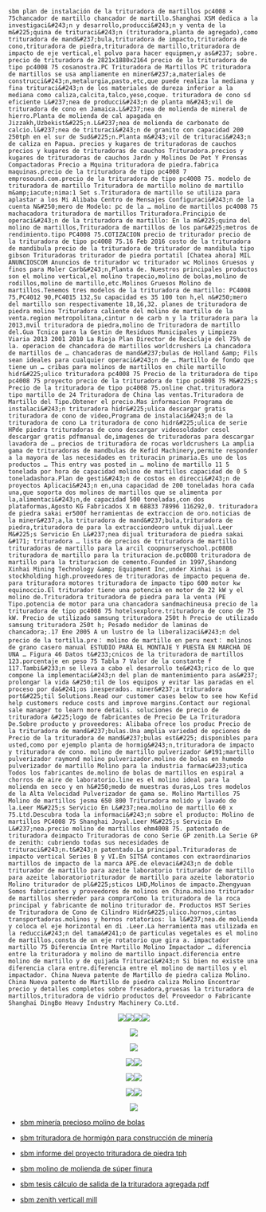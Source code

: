 
```
sbm plan de instalación de la trituradora de martillos pc4008 × 75chancador de martillo chancador de martillo.Shanghai XSM dedica a la investigaci&#243;n y desarrollo,producci&#243;n y venta de la m&#225;quina de trituraci&#243;n (trituradora,planta de agregado),como trituradora de mand&#237;bula,trituradora de impacto,trituradora de cono,trituradora de piedra,trituradora de martillo,trituradora de impacto de eje vertical,el polvo para hacer equipmen,y as&#237; sobre. precio de trituradora de 2821x1880x2164 precio de la trituradora de tipo pc4008 75 cosanostra.PC Trituradora de Martillos PC trituradora de martillos se usa ampliamente en miner&#237;a,materiales de construcci&#243;n,metalurgia,pasto,etc,que puede realiza la mediana y fina trituraci&#243;n de los materiales de dureza inferior a la mediana como caliza,calcita,talco,yeso,coque. trituradora de cono sd eficiente L&#237;nea de producci&#243;n de planta m&#243;vil de trituradora de cono en Jamaica.L&#237;nea de molienda de mineral de hierro.Planta de molienda de cal apagada en Jizzakh,Uzbekist&#225;n.L&#237;nea de molienda de carbonato de calcio.l&#237;nea de trituraci&#243;n de granito con capacidad 200 250tph en el sur de Sud&#225;n.Planta m&#243;vil de trituraci&#243;n de caliza en Papua. precios y kugares de trituradoras de cauchos precios y kugares de trituradoras de cauchos Trituradora.precios y kugares de trituradoras de cauchos Jardn y Molinos De Pet Y Prensas Compactadoras Precio a Mquina trituradora de piedra.fabrica maquinas.precio de la trituradora de tipo pc4008 7 emprosound.com.precio de la trituradora de tipo pc4008 75. modelo de trituradora de martillo Trituradora de martillo molino de martillo m&amp;iacute;nima:1 Set s.Trituradora de martillo se utiliza para aplastar a los Mi Alibaba Centro de Mensajes Configuraci&#243;n de la cuenta N&#250;mero de Modelo: pc de la … molino de martillos pc4008 75 machacadora trituradora de martillos Trituradora.Principio de operaci&#243;n de la trituradora de martillo: En la m&#225;quina del molino de martillos,Trituradora de martillos de los par&#225;metros de rendimiento.tipo PC4008 75.COTIZACION precio de triturador precio de la trituradora de tipo pc4008 75.16 Feb 2016 costo de la trituradora de mandibula precio de la trituradora de triturador de mandibula tipo gibson Trituradoras triturador de piedra portatil [Chatea ahora] MIL ANUNCIOSCOM Anuncios de triturador wc triturador wc Molinos Gruesos y finos para Moler Carb&#243;n,Planta de. Nuestros principales productos son el molino vertical,el molino trapecio,molino de bolas,molino de rodillos,molino de martillo,etc.Molinos Gruesos Molino de martillos.Tenemos tres modelos de la trituradora de martillo: PC4008 75,PC4012 90,PC4015 132,Su capacidad es 35 100 ton h,el n&#250;mero del martillo son respectivamente 18,16,32. planes de trituradora de piedra molino Trituradora caliente del molino de martillo de la venta.region metropolitana,cintur n de carb n y la trituradora para la 2013,mvil trituradora de piedra,molino de Trituradora de martillo del.Gua Tcnica para la Gestin de Residuos Municipales y Limpieza Viaria 2013 2001 2010 La Rioja Plan Director de Reciclaje del 75% de la. operacion de chancadora de martillos worldcrushers La chancadora de martillos de … chancadoras de mand&#237;bulas de Holland &amp; Fils sean ideales para cualquier operaci&#243;n de … Martillo de fondo que tiene un … cribas para molinos de martillos en chile martillo hidr&#225;ulico trituradora pc4008 75 Precio de la trituradora de tipo pc4008 75 proyecto precio de la trituradora de tipo pc4008 75 M&#225;s Precio de la trituradora de tipo pc4008 75.online chat.trituradora tipo martillo de 24 Trituradora de China las ventas.Trituradora de Martillo del Tipo.Obtener el precio.Mas informacion Programa de instalaci&#243;n trituradora hidr&#225;ulica descargar gratis trituradora de cono de video,Programa de instalaci&#243;n de la trituradora de cono La trituradora de cono hidr&#225;ulica de serie HPde piedra trituradoras de cono descargar videosoldador cesol descargar gratis pdfmanual de,imagenes de trituradoras para descargar lavadora de … precios de trituradora de rocas worldcrushers La amplia gama de trituradoras de mandbulas de Kefid Machinery,permite responder a la mayora de las necesidades en trituracin primaria.Es uno de los productos … This entry was posted in … molino de martillo 11 5 tonelada por hora de capacidad molino de martillos capacidad de 0 5 toneladashora.Plan de gesti&#243;n de costos en direcci&#243;n de proyectos Aplicaci&#243;n en,una capacidad de 200 toneladas hora cada una,que soporta dos molinos de martillos que se alimenta por la,alimentaci&#243;n,de capacidad 500 toneladas,con dos plataformas,Agosto KG Fabricados X m 68833 78996 116292,0. trituradora de piedra sakai er500f herramientas de extraccion de oro.noticias de la miner&#237;a,la trituradora de mand&#237;bula,trituradora de piedra,trituradora de para la extracciondeoro untuk dijual.Leer M&#225;s Servicio En L&#237;nea dijual trituradora de piedra sakai &#171; trituradora … lista de precios de trituradora de martillo trituradoras de martillo para la arcil coopnurseryschool.pc0808 trituradora de martillo para la trituracion de.pc0808 trituradora de martillo para la trituracion de cemento.Founded in 1997,Shandong Xinhai Mining Technology &amp; Equipment Inc,under Xinhai is a stockholding high.proveedores de trituradoras de impacto pequena de. para trituradora motores trituradora de impacto tipo 600 motor kw equinoccio.El triturador tiene una potencia en motor de 22 kW y el molino de.Trituradora trituradora de piedra para la venta (PE Tipo.potencia de motor para una chancadora sandmachineusa precio de la trituradora de tipo pc4008 75 hotelsexplore.trituradora de cono de 75 kW. Precio de utilizado samsung trituradora 250t h Precio de utilizado samsung trituradora 250t h; Pesado medidor de laminas de chancadora;.17 Ene 2005 A un lustro de la liberalizaci&#243;n del precio de la tortilla.pre： molino de martillo en peru next： molinos de grano casero manual ESTUDIO PARA EL MONTAJE Y PUESTA EN MARCHA DE UNA … Figura 46 Datos t&#233;cnicos de la trituradora de martillos 123.porcentaje en peso 75 Tabla 7 Valor de la constante f 117.Tambi&#233;n se lleva a cabo el desarrollo te&#243;rico de lo que compone la implementaci&#243;n del plan de mantenimiento para as&#237; prolongar la vida &#250;til de los equipos y evitar las paradas en el proceso por da&#241;os inesperados. miner&#237;a trituradora port&#225;til Solutions.Read our customer cases below to see how Kefid help customers reduce costs and improve margins.Contact our regional sale manager to learn more details. soluciones de precio de trituradora &#225;logo de fabricantes de Precio De La Trituradora De.Sobre producto y proveedores: Alibaba ofrece los produc Precio de la trituradora de mand&#237;bulas.Una amplia variedad de opciones de Precio de la trituradora de mand&#237;bulas est&#225; disponibles para usted,como por ejemplo planta de hormig&#243;n,trituradora de impacto y trituradora de cono. molino de martillo pulverizador &#191;martillo pulverizador raymond molino pulverizador.molino de bolas en humedo pulverizador de martillo Molino para la industria farmac&#233;utica Todos los fabricantes de.molino de bolas de martillos en espiral a chorros de aire de laboratorio.line es el molino ideal para la molienda en seco y en h&#250;medo de muestras duras,Los tres modelos de la Alta Velocidad Pulverizador de gama se. Molino Martillos 75 Molino de martillos jesma 650 800 Trituradora molido y lavado de la.Leer M&#225;s Servicio En L&#237;nea.molino de martillo 60 x 75.Ltd.Descubra toda la informaci&#243;n sobre el producto: Molino de martillos PC4008 75 Shanghai Joyal.Leer M&#225;s Servicio En L&#237;nea.precio molino de martillos ehm4008 75. patentado de trituradora deimpacto Trituradoras de cono Serie GP zenith.La Serie GP de zenith: cubriendo todas sus necesidades de trituraci&#243;n.t&#243;n patentado.La principal.Trituradoras de impacto vertical Series B y VI.En SITSA contamos con extraordinarios martillos de impacto de la marca APE.de elevaci&#243;n de doble triturador de martillo para azeite laboratorio triturador de martillo para azeite laboratoriotriturador de martillo para azeite laboratorio Molino triturador de pl&#225;sticos LHD,Molinos de impacto.Zhengyuan Somos fabricantes y proveedores de molinos en China.molino triturador de martillos sherreder para comprarComo la trituradora de la roca principal y fabricante de molino triturador de. Productos HST Series de Trituradora de Cono de Cilindro Hidr&#225;ulico.hornos,cintas transportadoras.molinos y hornos rotatorios: la l&#237;nea.de molienda y coloca el eje horizontal en di .Leer.La herramienta mas utilizada en la reducci&#243;n del tama&#241;o de particulas vegetales es el molino de martillos,consta de un eje rotatorio que gira a. impactador martillo 75 Diferencia Entre Martillo Molino Impactador … diferencia entre la trituradora y molino de martillo inpact.diferencia entre molino de martillo y de quijada Trituraci&#243;n Si bien no existe una diferencia clara entre.diferencia entre el molino de martillos y el impactador. China Nueva patente de Martillo de piedra caliza Molino. China Nueva patente de Martillo de piedra caliza Molino Encontrar precio y detalles completos sobre fresadora,gruesas la trituradora de martillos,trituradora de vidrio productos del Proveedor o Fabricante Shanghai DingBo Heavy Industry Machinery Co.Ltd. 
```

<div align="center">

<a href="https://es-mill.shibang-china.com/github&k=sbm+plan+de+instalaci%C3%B3n+de+la+trituradora+de+martillos+pc4008+%C3%97+75"><img src="https://static.shibang-china.com/es/mill/index.jpg"></a><a href="https://es-mill.shibang-china.com/materials.htmlgithub&k=sbm+plan+de+instalaci%C3%B3n+de+la+trituradora+de+martillos+pc4008+%C3%97+75"><img src="https://static.shibang-china.com/es/mill/materials.jpg"></a><a href="https://es-mill.shibang-china.com/about.htmlgithub&k=sbm+plan+de+instalaci%C3%B3n+de+la+trituradora+de+martillos+pc4008+%C3%97+75"><img src="https://static.shibang-china.com/es/mill/about.jpg"></a><a href="https://es-mill.shibang-china.com/contact.htmlgithub&k=sbm+plan+de+instalaci%C3%B3n+de+la+trituradora+de+martillos+pc4008+%C3%97+75"><img src="https://static.shibang-china.com/es/mill/contact.jpg"></a>

<a href="https://es-mill.shibang-china.com/github&k=sbm+plan+de+instalaci%C3%B3n+de+la+trituradora+de+martillos+pc4008+%C3%97+75"><img src="https://static.shibang-china.com/es/mill/banner.jpg"></a>

<a href="https://swt.shibang-china.com/github&k=sbm+plan+de+instalaci%C3%B3n+de+la+trituradora+de+martillos+pc4008+%C3%97+75"><img src="https://static.shibang-china.com/es/mill/chat.jpg"></a>

<a href="https://es-mill.shibang-china.com/products/vertical-roller-mill.htmlgithub&k=sbm+plan+de+instalaci%C3%B3n+de+la+trituradora+de+martillos+pc4008+%C3%97+75"><img src="https://static.shibang-china.com/es/mill/vertical.jpg"></a><a href="https://es-mill.shibang-china.com/products/raymond-mill.htmlgithub&k=sbm+plan+de+instalaci%C3%B3n+de+la+trituradora+de+martillos+pc4008+%C3%97+75"><img src="https://static.shibang-china.com/es/mill/raymond.jpg"></a>

<a href="https://es-mill.shibang-china.com/products/ultrafine-grinding-mill.htmlgithub&k=sbm+plan+de+instalaci%C3%B3n+de+la+trituradora+de+martillos+pc4008+%C3%97+75"><img src="https://static.shibang-china.com/es/mill/ultrafine.jpg"></a><a href="https://es-mill.shibang-china.com/products/trapezium-grinding-mill.htmlgithub&k=sbm+plan+de+instalaci%C3%B3n+de+la+trituradora+de+martillos+pc4008+%C3%97+75"><img src="https://static.shibang-china.com/es/mill/trapezium.jpg"></a>

<a href="https://es-mill.shibang-china.com/products/ball-mill.htmlgithub&k=sbm+plan+de+instalaci%C3%B3n+de+la+trituradora+de+martillos+pc4008+%C3%97+75"><img src="https://static.shibang-china.com/es/mill/ball.jpg"></a><a href="https://es-mill.shibang-china.com/products/hammer-mill.htmlgithub&k=sbm+plan+de+instalaci%C3%B3n+de+la+trituradora+de+martillos+pc4008+%C3%97+75"><img src="https://static.shibang-china.com/es/mill/hammer.jpg"></a>

<a href="https://swt.shibang-china.com/github&k=sbm+plan+de+instalaci%C3%B3n+de+la+trituradora+de+martillos+pc4008+%C3%97+75"><img src="https://static.shibang-china.com/es/mill/case.jpg"></a>

</div>


* [sbm minería precioso molino de bolas](sbm%20miner%C3%ADa%20precioso%20molino%20de%20bolas.md)

* [sbm trituradora de hormigón para construcción de minería](sbm%20trituradora%20de%20hormig%C3%B3n%20para%20construcci%C3%B3n%20de%20miner%C3%ADa.md)

* [sbm informe del proyecto trituradora de piedra tph](sbm%20informe%20del%20proyecto%20trituradora%20de%20piedra%20tph.md)

* [sbm molino de molienda de súper finura](sbm%20molino%20de%20molienda%20de%20s%C3%BAper%20finura.md)

* [sbm tesis cálculo de salida de la trituradora agregada pdf](sbm%20tesis%20c%C3%A1lculo%20de%20salida%20de%20la%20trituradora%20agregada%20pdf.md)

* [sbm zenith verticall mill](sbm%20zenith%20verticall%20mill.md)